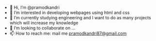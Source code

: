 - 👋 Hi, I’m @pramodkandri
- 👀 I’m interested in developing webpages using html and css
- 🌱 I’m currently studying engineering and I want to do as many projects which will increase my knowledge
- 💞️ I’m looking to collaborate on ...
- 📫 How to reach me: mail me pramodkandri87@gmail.com

<!---
pramodverse58/pramodverse58 is a ✨ special ✨ repository because its `README.md` (this file) appears on your GitHub profile.
You can click the Preview link to take a look at your changes.
--->
